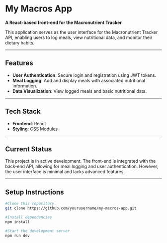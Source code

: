 # My Macros App

**A React-based front-end for the Macronutrient Tracker**

This application serves as the user interface for the Macronutrient Tracker API, enabling users to log meals, view nutritional data, and monitor their dietary habits.

---

## Features

- **User Authentication**: Secure login and registration using JWT tokens.
- **Meal Logging**: Add and display meals with associated nutritional information.
- **Data Visualization**: View logged meals and basic nutritional data.

---

## Tech Stack

- **Frontend**: React
- **Styling**: CSS Modules

---

## Current Status

This project is in active development. The front-end is integrated with the back-end API, allowing for meal logging and user authentication. However, the user interface is minimal and lacks advanced features.

---

## Setup Instructions

```bash
#Clone this repository
git clone https://github.com/yourusername/my-macros-app.git

#Install dependencies
npm install

#Start the development server
npm run dev

